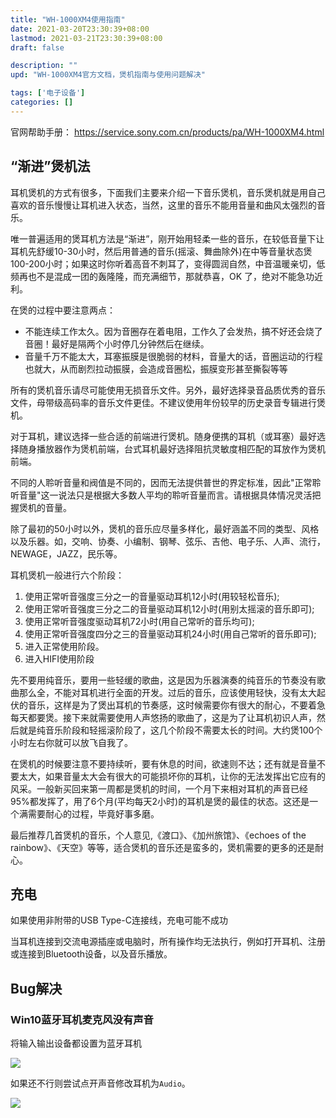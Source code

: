 ```yaml
---
title: "WH-1000XM4使用指南"
date: 2021-03-20T23:30:39+08:00
lastmod: 2021-03-21T23:30:39+08:00
draft: false

description: ""
upd: "WH-1000XM4官方文档，煲机指南与使用问题解决"

tags: ['电子设备']
categories: []
---
```


官网帮助手册： https://service.sony.com.cn/products/pa/WH-1000XM4.html

## “渐进”煲机法

耳机煲机的方式有很多，下面我们主要来介绍一下音乐煲机，音乐煲机就是用自己喜欢的音乐慢慢让耳机进入状态，当然，这里的音乐不能用音量和曲风太强烈的音乐。

唯一普遍适用的煲耳机方法是“渐进”，刚开始用轻柔一些的音乐，在较低音量下让耳机先舒缓10-30小时，然后用普通的音乐(摇滚、舞曲除外)在中等音量状态煲100-200小时；如果这时你听着高音不刺耳了，变得圆润自然，中音温暖亲切，低频再也不是混成一团的轰隆隆，而充满细节，那就恭喜，OK 了，绝对不能急功近利。

在煲的过程中要注意两点：

- 不能连续工作太久。因为音圈存在着电阻，工作久了会发热，搞不好还会烧了音圈！最好是隔两个小时停几分钟然后在继续。
- 音量千万不能太大，耳塞振膜是很脆弱的材料，音量大的话，音圈运动的行程也就大，从而剧烈拉动振膜，会造成音圈松，振膜变形甚至撕裂等等

所有的煲机音乐请尽可能使用无损音乐文件。另外，最好选择录音品质优秀的音乐文件，母带级高码率的音乐文件更佳。不建议使用年份较早的历史录音专辑进行煲机。

对于耳机，建议选择一些合适的前端进行煲机。随身便携的耳机（或耳塞）最好选择随身播放器作为煲机前端，台式耳机最好选择阻抗灵敏度相匹配的耳放作为煲机前端。

不同的人聆听音量和阀值是不同的，因而无法提供普世的界定标准，因此"正常聆听音量"这一说法只是根据大多数人平均的聆听音量而言。请根据具体情况灵活把握煲机的音量。

除了最初的50小时以外，煲机的音乐应尽量多样化，最好涵盖不同的类型、风格以及乐器。如，交响、协奏、小编制、钢琴、弦乐、吉他、电子乐、人声、流行，NEWAGE，JAZZ，民乐等。

耳机煲机一般进行六个阶段：

1. 使用正常听音强度三分之一的音量驱动耳机12小时(用较轻松音乐);
2. 使用正常听音强度三分之二的音量驱动耳机12小时(用别太摇滚的音乐即可);
3. 使用正常听音强度驱动耳机72小时(用自己常听的音乐均可);
4. 使用正常听音强度四分之三的音量驱动耳机24小时(用自己常听的音乐即可);
5. 进入正常使用阶段。
6. 进入HIFI使用阶段

先不要用纯音乐，要用一些轻缓的歌曲，这是因为乐器演奏的纯音乐的节奏没有歌曲那么全，不能对耳机进行全面的开发。过后的音乐，应该使用轻快，没有太大起伏的音乐，这样是为了煲出耳机的节奏感，这时候需要你有很大的耐心，不要着急每天都要煲。接下来就需要使用人声悠扬的歌曲了，这是为了让耳机初识人声，然后就是纯音乐阶段和轻摇滚阶段了，这几个阶段不需要太长的时间。大约煲100个小时左右你就可以放飞自我了。

在煲机的时候要注意不要持续听，要有休息的时间，欲速则不达；还有就是音量不要太大，如果音量太大会有很大的可能损坏你的耳机，让你的无法发挥出它应有的风采。一般新买回来第一周都是煲机的时间，一个月下来相对耳机的声音已经95%都发挥了，用了6个月(平均每天2小时)的耳机是煲的最佳的状态。这还是一个满需要耐心的过程，毕竟好事多磨。

最后推荐几首煲机的音乐，个人意见,《渡口》、《加州旅馆》、《echoes of the rainbow》、《天空》等等，适合煲机的音乐还是蛮多的，煲机需要的更多的还是耐心。

## 充电

如果使用非附带的USB Type-C连接线，充电可能不成功

当耳机连接到交流电源插座或电脑时，所有操作均无法执行，例如打开耳机、注册或连接到Bluetooth设备，以及音乐播放。

## Bug解决

### Win10蓝牙耳机麦克风没有声音

将输入输出设备都设置为蓝牙耳机

![](https://cdn.jsdelivr.net/gh/henrywu97/FigBed/Figs/20210321224218.png)

如果还不行则尝试点开声音修改耳机为`Audio`。

![](https://cdn.jsdelivr.net/gh/henrywu97/FigBed/Figs/20210321225202.gif)